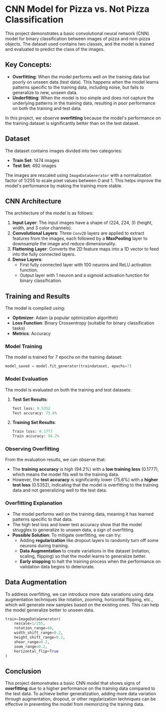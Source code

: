 # CNN Model for Pizza vs. Not Pizza Classification

This project demonstrates a basic convolutional neural network (CNN) model for binary classification between images of pizza and non-pizza objects. The dataset used contains two classes, and the model is trained and evaluated to predict the class of the images. 

## Key Concepts:
- **Overfitting**: When the model performs well on the training data but poorly on unseen data (test data). This happens when the model learns patterns specific to the training data, including noise, but fails to generalize to new, unseen data.
- **Underfitting**: When the model is too simple and does not capture the underlying patterns in the training data, resulting in poor performance on both the training and test data.

In this project, we observe **overfitting** because the model's performance on the training dataset is significantly better than on the test dataset.

## Dataset
The dataset contains images divided into two categories:
- **Train Set**: 1474 images
- **Test Set**: 492 images

The images are rescaled using `ImageDataGenerator` with a normalization factor of 1/255 to scale pixel values between 0 and 1. This helps improve the model's performance by making the training more stable.

## CNN Architecture

The architecture of the model is as follows:
1. **Input Layer**: The input images have a shape of (224, 224, 3) (height, width, and 3 color channels).
2. **Convolutional Layers**: Three `Conv2D` layers are applied to extract features from the images, each followed by a **MaxPooling** layer to downsample the image and reduce dimensionality.
3. **Flattening Layer**: Converts the 2D feature maps into a 1D vector to feed into the fully connected layers.
4. **Dense Layers**:
   - First fully connected layer with 100 neurons and ReLU activation function.
   - Output layer with 1 neuron and a sigmoid activation function for binary classification.
   
## Training and Results

The model is compiled using:
- **Optimizer**: Adam (a popular optimization algorithm)
- **Loss Function**: Binary Crossentropy (suitable for binary classification tasks)
- **Metrics**: Accuracy

### Model Training
The model is trained for 7 epochs on the training dataset:

```python
model_saved = model.fit_generator(traindataset, epochs=7)
```

### Model Evaluation
The model is evaluated on both the training and test datasets:

1. **Test Set Results**:
    ```python
    Test loss: 0.5352
    Test accuracy: 75.6%
    ```

2. **Training Set Results**:
    ```python
    Train loss: 0.1777
    Train accuracy: 94.2%
    ```

### Observing Overfitting
From the evaluation results, we can observe that:
- The **training accuracy** is high (94.2%) with a **low training loss** (0.1777), which means the model fits well to the training data.
- However, the **test accuracy** is significantly lower (75.6%) with a **higher test loss** (0.5352), indicating that the model is overfitting to the training data and not generalizing well to the test data.

### Overfitting Explanation
- The model performs well on the training data, meaning it has learned patterns specific to that data.
- The high test loss and lower test accuracy show that the model struggles to generalize to unseen data, a sign of overfitting.
- **Possible Solution**: To mitigate overfitting, we can try:
  - Adding **regularization** like dropout layers to randomly turn off some neurons during training.
  - **Data Augmentation** to create variations in the dataset (rotation, scaling, flipping) so that the model learns to generalize better.
  - **Early stopping** to halt the training process when the performance on validation data begins to deteriorate.

## Data Augmentation
To address overfitting, we can introduce more data variations using data augmentation techniques like rotation, zooming, horizontal flipping, etc., which will generate new samples based on the existing ones. This can help the model generalize better to unseen data.

```python
train=ImageDataGenerator(
    rescale=1/255,
    rotation_range=40,
    width_shift_range=0.2,
    height_shift_range=0.2,
    shear_range=0.2,
    zoom_range=0.2,
    horizontal_flip=True
)
```

## Conclusion
This project demonstrates a basic CNN model that shows signs of **overfitting** due to a higher performance on the training data compared to the test data. To achieve better generalization, adding more data variation through augmentation, dropout, or other regularization techniques can be effective in preventing the model from memorizing the training data.

 